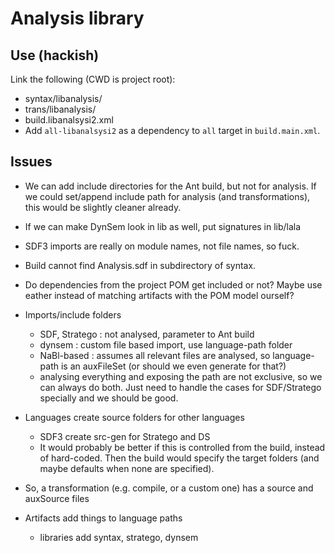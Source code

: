 # Analysis library

## Use (hackish)

Link the following (CWD is project root):

 * syntax/libanalysis/
 * trans/libanalysis/
 * build.libanalsysi2.xml
 * Add `all-libanalsysi2` as a dependency to `all` target in
   `build.main.xml`.

## Issues

 * We can add include directories for the Ant build, but not for
   analysis. If we could set/append include path for analysis (and
   transformations), this would be slightly cleaner already.

 * If we can make DynSem look in lib as well, put signatures in lib/lala
 * SDF3 imports are really on module names, not file names, so fuck.

 * Build cannot find Analysis.sdf in subdirectory of syntax.
 * Do dependencies from the project POM get included or not? Maybe use
   eather instead of matching artifacts with the POM model ourself?

 * Imports/include folders
   - SDF, Stratego : not analysed, parameter to Ant build
   - dynsem : custom file based import, use language-path folder
   - NaBl-based : assumes all relevant files are analysed, so
     language-path is an auxFileSet (or should we even generate for
     that?)
   - analysing everything and exposing the path are not exclusive, so
     we can always do both. Just need to handle the cases for
     SDF/Stratego specially and we should be good.

 * Languages create source folders for other languages
   - SDF3 create src-gen for Stratego and DS
   - It would probably be better if this is controlled from the build,
     instead of hard-coded. Then the build would specify the target
     folders (and maybe defaults when none are specified).
 * So, a transformation (e.g. compile, or a custom one) has a source
   and auxSource files
 * Artifacts add things to language paths
   - libraries add syntax, stratego, dynsem
